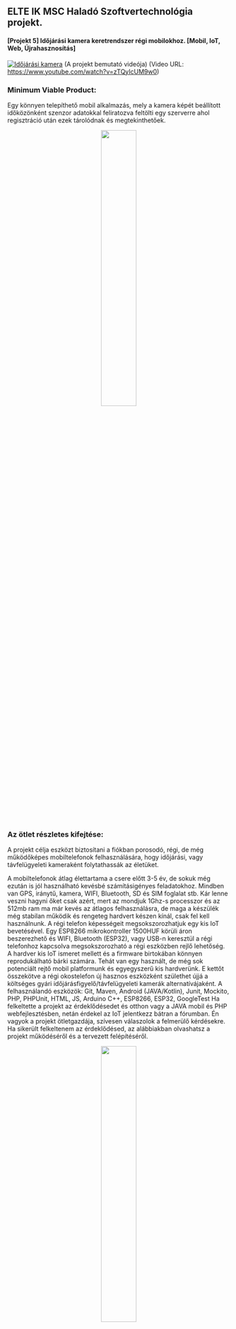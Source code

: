 <p align="justify">

## ELTE IK MSC Haladó Szoftvertechnológia projekt.

#### [Projekt 5] Időjárási kamera keretrendszer régi mobilokhoz. [Mobil, IoT, Web, Újrahasznosítás]

<p align="center">

[![Időjárási kamera](https://people.inf.elte.hu/sabuaai/kepek/videokep.jpg)](https://www.youtube.com/watch?v=zTQyIcUM9w0)
(A projekt bemutató videója)
(Video URL: https://www.youtube.com/watch?v=zTQyIcUM9w0)
</p>

### Minimum Viable Product:

Egy könnyen telepíthető mobil alkalmazás, mely a kamera képét beállított időközönként szenzor adatokkal feliratozva feltölti egy szerverre ahol regisztráció után ezek tárolódnak és megtekinthetőek.

<p align="center">
<img width="40%" height="40%" src="https://people.inf.elte.hu/sabuaai/kepek/kep1.jpg">
</p>

### Az ötlet részletes kifejtése:
A projekt célja eszközt biztosítani a fiókban porosodó, régi, de még működőképes mobiltelefonok felhasználására, hogy időjárási, vagy távfelügyeleti kameraként folytathassák az életüket.

A mobiltelefonok átlag élettartama a csere előtt 3-5 év, de sokuk még ezután is jól használható kevésbé számításigényes feladatokhoz. Mindben van GPS, iránytű, kamera, WIFI, Bluetooth, SD és SIM foglalat stb. Kár lenne veszni hagyni őket csak azért, mert az mondjuk 1Ghz-s processzor és az 512mb ram ma már kevés az átlagos felhasználásra, de maga a készülék még stabilan működik és rengeteg hardvert készen kínál, csak fel kell használnunk.
A régi telefon képességeit megsokszorozhatjuk egy kis IoT bevetésével. Egy ESP8266 mikrokontroller 1500HUF körüli áron beszerezhető és WIFI, Bluetooth (ESP32), vagy USB-n keresztül a régi telefonhoz kapcsolva megsokszorozható a régi eszközben rejlő lehetőség. A hardver kis IoT ismeret mellett és a firmware birtokában könnyen reprodukálható bárki számára.
Tehát van egy használt, de még sok potenciált rejtő mobil platformunk és egyegyszerű kis hardverünk. E kettőt összekötve a régi okostelefon új hasznos eszközként születhet újjá a költséges gyári időjárásfigyelő/távfelügyeleti kamerák alternatívájaként.
A felhasználandó eszközök: Git, Maven, Android (JAVA/Kotlin), Junit, Mockito, PHP, PHPUnit, HTML, JS, Arduino C++, ESP8266, ESP32, GoogleTest
Ha felkeltette a projekt az érdeklődésedet és otthon vagy a JAVA mobil és PHP webfejlesztésben, netán érdekel az IoT jelentkezz bátran a fórumban. Én vagyok a projekt ötletgazdája, szívesen válaszolok a felmerülő kérdésekre.
Ha sikerült felkeltenem az érdeklődésed, az alábbiakban olvashatsz a projekt működéséről és a tervezett felépítéséről.

<p align="center">
<img width="40%" height="40%" src="https://people.inf.elte.hu/sabuaai/kepek/kep2.jpg">
</p>

### A projekt részei:
A rendszer három részből áll.
1.) A mobilalkalmazás
2.) A mobil képességeit kiterjesztő célhardver.
3.) A webes nyilvántartó és statisztikai rendszer.
 
#### Az eszköz összeállítása:
Az eszközt egy öntapadós mobil kar tartja az ablakon, egy mobil töltő látja el energiával és USB-n táplálja a távolabb lévő célhardvert.  (A hardver fejlettebb kiadása lehet napelemes távoli is.)
 
### Az eszköz működése és a megvalósítandó funkciók:
 
#### 1.) A mobilalkalmazás:
A mobilalkalmazás a telepítés és indítás után felkínálja a regisztrációt a weboldalhoz, majd bekéri a beállításokat. (Hálózati mód: mobil vagy wifi, ezek hozzáférési adatai, Időjárás vagy távfelügyelet üzemmód, frissítési gyakoriság, felbontás, feliratok, mértékegységek). Ezután kapcsolódik a célhardverhez és megadja az eszköznek a kezdeti beállításokat (Kapcsolat módja és hozzáférési adatok, frissítési gyakoriság)
Ezt követően a startra kattintva a mobilalkalmazás a megadott időközönként felvételt készít és lekéri az adatokat a célhardvertől, a képet méretezi, feliratozza a és feltölti a webszerverre az adatokkal együtt.

#### 2.) A célhardver:
Az eszköz táp alá helyezése és konfigurálása után wifi-n vagy BT-n keresztül időintervallumonként olvassa és küldi a szenzorok mért értékeit a telefonnak.

#### 3.) A weboldal:
A weboldal a képeket galériába rendezi a mért adatokkal együtt. Ebből videót és grafikont alkot.
Van lehetőség regisztrációra és az adatok vizualizációjára és közzétételére is. Az adatvizualizáció és a statisztika a weboldal fontos eleme, cél, hogy a mért adatok minél szemléletesebben legyenek ábrázolva a videó mellett.

<p align="center">
<img width="40%" height="40%" src="https://people.inf.elte.hu/sabuaai/kepek/kep3.jpg">
</p>

### A technikai megoldások:
Git, Maven, Android (JAVA/Kotlin), Junit, Mockito, PHP, PHPUnit, HTML, JS, Arduino C++, ESP, GoogleTest

#### 1.) A mobilalkalmazás:
A mobilalkalmazás esetében cél, hogy minél régebbi készüléken használható lehessen így Android 3.0-tól felfelé történő kompatibilitást és JAVA nyelvű megvalósításra gondoltam. Kezelni kell a telefon érzékelőit, a beérkező adatokat és a telefon saját szenzorjait és az elkészült report-ot fel is kell tölteni a webre. /A mobil internetelérést kaphat a helyi WIFI-től vagy mobilinternetről. Ekkor hotspot-ként látja el WIFI-vel a hardware-t vagy BT-n át kommunikál vele. (A WIFI nagyobb távolságot enged).
A mobilalkalmazás a tárhelyet is kezeli, és egy megadott intervallumnyi adatot tart meg.

#### 2.) A célhardver:
Az alap kiadás:
Ez egy vízhatlan dobozba helyezett ESP8266 mikrokontroller a hozzá kapcsolt BMP280 légnyomás és hőmérővel és USB-s táplálási lehetőséggel.
A hardver több verzióban is elkészülhet. Ez a minimális kiadás, ebből gyártanék mindenkinek a teszteléshez.
A fejlettebb kiadásban a szenzorok száma növelhető (Pára, légminőség, szálló por mennyisége stb.). Gombok és kijelző is használható igény szerint. ESP32 vezérlővel BT kapcsolat is lehetséges.
Az eszköz 3.3v-5v tápfeszültséget igényel melyet a telefon OTG-USB-n keresztül, vagy PowerBank-ról is kaphat. A kábel hosszát, (max 1,5m) növelve a célhardver kihelyezhető az ablakon túlra. Az a fejlettebb kiadásban hajtható 3.3v-os akkumulátorról vagy napelemről is, de az alap modell vezetékes táplálású lesz.
A fejlesztés Arduino C++ és ESP mikrokontrollerek segítségével történik. Az eszközök elkészítését és a firmware megírását szívesen elvállalom, a csapat minden tagjának tudom biztosítani az alap hardvert a teszteléshez. De persze a hardver mockolása is lehetséges a fejlesztés elején. Készítettem már hasonló eszközt ami napelemmel üzemel és WIFI-n keresztül kommunikál.

<p align="center">
<img display="block" width="50%" height="50%" src="https://people.inf.elte.hu/sabuaai/kepek/kep4.jpg"><img display="block" width="50%" height="50%" src="https://people.inf.elte.hu/sabuaai/kepek/kep5.jpg"><img display="block" width="50%" height="50%" src="https://people.inf.elte.hu/sabuaai/kepek/kep6.jpg">
</p>

#### 3.) A weboldal:
A weboldalhoz PHP backendet használnék, hogy a projektet minél könnyebben reprodukálhassák. Emellett rendelkezem 8GB PHP MYSQL Apache szerverrel, amit szabadon használhatunk Backend gyanánt. A frontendnek bootstrap-et képzeltem el az egyszerűség kedvéért, de bármi más is lehet.
 
### Az architektúra:
A hardverrel és a weboldallal pontosan definiált REST API-n át kommunikálna a mobilalkalmazás így mindhárom fejlesztője könnyen mockolhatja a kommunikációt a teszteléshez és a fejlesztéshez.
</p>